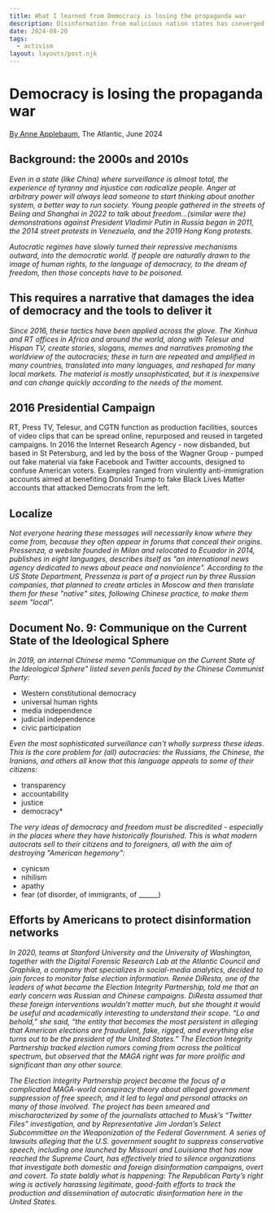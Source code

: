 ```yaml
---
title: What I learned from Democracy is losing the propaganda war
description: Disinformation from malicious nation states has converged and is nurtured by the US Republicans
date: 2024-08-20
tags:
  - activism
layout: layouts/post.njk
---
```


# Democracy is losing the propaganda war
[By Anne Applebaum](https://www.anneapplebaum.com/2024/05/06/democracy-is-losing-the-propaganda-war/), The Atlantic, June 2024  



## Background: the 2000s and 2010s
*Even in a state (like China) where surveillance is almost total, the experience of tyranny and injustice can radicalize people. Anger at arbitrary power will always lead someone to start thinking about another system, a better way to run society.  Young people gathered in the streets of Beiing and Shanghai in 2022 to talk about freedom...(similar were the) demonstrations against President Vladimir Putin in Russia began in 2011, the 2014 street protests in Venezuela, and the 2019 Hong Kong protests.*
  
*Autocratic regimes have slowly turned their repressive mechanisms outward, into the democratic world. If people are naturally drawn to the image of human rights, to the language of democracy, to the dream of freedom, then those concepts have to be poisoned.*
  
## This requires a narrative that damages the idea of democracy and the tools to deliver it
*Since 2016, these tactics have been applied across the glove. The Xinhua and RT offices in Africa and around the world, along with Telesur and Hispan TV, create stories, slogans, memes and narratives promoting the worldview of the autocracies; these in turn are repeated and amplified in many countries, translated into many languages, and reshaped for many local markets. The material is mostly unsophisticated, but it is inexpensive and can change quickly according to the needs of the moment.*  

## 2016 Presidential Campaign 
RT, Press TV, Telesur, and CGTN function as production facilities, sources of video clips that can be spread online, repurposed and reused in targeted campaigns. In 2016 the Internet Research Agency - now disbanded, but based in St Petersburg, and led by the boss of the Wagner Group - pumped out fake material via fake Facebook and Twitter accounts, designed to confuse American voters. Examples ranged from virulently anti-immigration accounts aimed at benefiting Donald Trump to fake Black Lives Matter accounts that attacked Democrats from the left.  

## Localize 
*Not everyone hearing these messages will necessarily know where they come from, because they often appear in forums that conceal their origins.  Pressenza, a website founded in Milan and relocated to Ecuador in 2014, publishes in eight languages, describes itself as "an international news agency dedicated to news about peace and nonviolence". According to the US State Department, Pressenza is part of a project run by three Russian companies, that planned to create articles in Moscow and then translate them for these "native" sites, following Chinese practice, to make them seem "local".*

## Document No. 9: Communique on the Current State of the Ideological Sphere
*In 2019, an internal Chinese memo "Communique on the Current State of the Ideological Sphere" listed seven perils faced by the Chinese Communist Party:*   
* Western constitutional democracy
* universal human rights
* media independence
* judicial independence
* civic participation 

*Even the most sophisticated surveillance can't wholly surpress these ideas. This is the core problem for (all) autocracies: the Russians, the Chinese, the Iranians, and others all know that this language appeals to some of their citizens:*  
- transparency
- accountability 
- justice
- democracy*
  
*The very ideas of democracy and freedom must be discredited - especially in the places where they have historically flourished. This is what modern autocrats sell to their citizens and to foreigners, all with the aim of destroying "American hegemony":*
- cynicsm
- nihilism
- apathy
- fear (of disorder, of immigrants, of ______)
 
## Efforts by Americans to protect disinformation networks 
*In 2020, teams at Stanford University and the University of Washington, together with the Digital Forensic Research Lab at the Atlantic Council and Graphika, a company that specializes in social-media analytics, decided to join forces to monitor false election information. Renée DiResta, one of the leaders of what became the Election Integrity Partnership, told me that an early concern was Russian and Chinese campaigns. DiResta assumed that these foreign interventions wouldn’t matter much, but she thought it would be useful and academically interesting to understand their scope. “Lo and behold,” she said, “the entity that becomes the most persistent in alleging that American elections are fraudulent, fake, rigged, and everything else turns out to be the president of the United States.” The Election Integrity Partnership tracked election rumors coming from across the political spectrum, but observed that the MAGA right was far more prolific and significant than any other source.*

*The Election Integrity Partnership project became the focus of a complicated MAGA-world conspiracy theory about alleged government suppression of free speech, and it led to legal and personal attacks on many of those involved. The project has been smeared and mischaracterized by some of the journalists attached to Musk’s “Twitter Files” investigation, and by Representative Jim Jordan’s Select Subcommittee on the Weaponization of the Federal Government. A series of lawsuits alleging that the U.S. government sought to suppress conservative speech, including one launched by Missouri and Louisiana that has now reached the Supreme Court, has effectively tried to silence organizations that investigate both domestic and foreign disinformation campaigns, overt and covert. To state baldly what is happening: The Republican Party’s right wing is actively harassing legitimate, good-faith efforts to track the production and dissemination of autocratic disinformation here in the United States.*